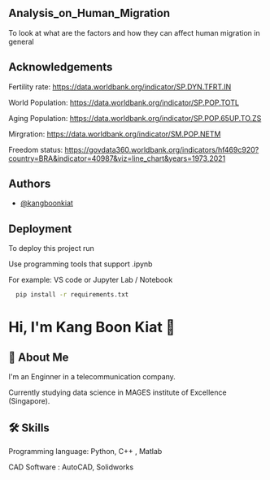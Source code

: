 
## Analysis_on_Human_Migration

To look at what are the factors and how they can affect human migration in general


## Acknowledgements

Fertility rate: https://data.worldbank.org/indicator/SP.DYN.TFRT.IN

World Population: https://data.worldbank.org/indicator/SP.POP.TOTL

Aging Population: https://data.worldbank.org/indicator/SP.POP.65UP.TO.ZS

Mirgration: https://data.worldbank.org/indicator/SM.POP.NETM

Freedom status: https://govdata360.worldbank.org/indicators/hf469c920?country=BRA&indicator=40987&viz=line_chart&years=1973,2021
## Authors

- [@kangboonkiat](https://github.com/KangBoonkiat)


## Deployment

To deploy this project run

Use programming tools that support .ipynb

For example: VS code or Jupyter Lab / Notebook

```bash
  pip install -r requirements.txt
```


# Hi, I'm Kang Boon Kiat 👋


## 🚀 About Me
I'm an Enginner in a telecommunication company. 

Currently studying data science in MAGES institute of Excellence (Singapore).








## 🛠 Skills
Programming language: Python, C++ , Matlab

CAD Software : AutoCAD, Solidworks

